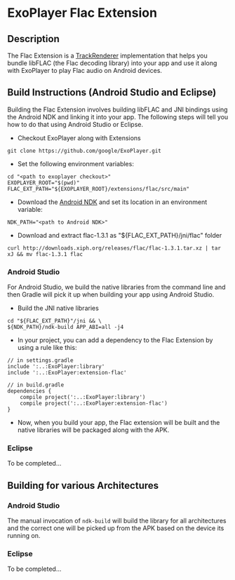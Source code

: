 # ExoPlayer Flac Extension

## Description

The Flac Extension is a [TrackRenderer][] implementation that helps you bundle
libFLAC (the Flac decoding library) into your app and use it along with
ExoPlayer to play Flac audio on Android devices.

[TrackRenderer]: https://google.github.io/ExoPlayer/doc/reference/com/google/android/exoplayer/TrackRenderer.html

## Build Instructions (Android Studio and Eclipse)

Building the Flac Extension involves building libFLAC and JNI bindings using the
Android NDK and linking it into your app. The following steps will tell you how
to do that using Android Studio or Eclipse.

*   Checkout ExoPlayer along with Extensions

```
git clone https://github.com/google/ExoPlayer.git
```

*   Set the following environment variables:

```
cd "<path to exoplayer checkout>"
EXOPLAYER_ROOT="$(pwd)"
FLAC_EXT_PATH="${EXOPLAYER_ROOT}/extensions/flac/src/main"
```

*   Download the [Android NDK][] and set its location in an environment
    variable:

[Android NDK]: https://developer.android.com/tools/sdk/ndk/index.html

```
NDK_PATH="<path to Android NDK>"
```

*   Download and extract flac-1.3.1 as "${FLAC_EXT_PATH}/jni/flac" folder

```
curl http://downloads.xiph.org/releases/flac/flac-1.3.1.tar.xz | tar xJ && mv flac-1.3.1 flac
```

### Android Studio

For Android Studio, we build the native libraries from the command line and then
Gradle will pick it up when building your app using Android Studio.

*   Build the JNI native libraries

```
cd "${FLAC_EXT_PATH}"/jni && \
${NDK_PATH}/ndk-build APP_ABI=all -j4
```

*   In your project, you can add a dependency to the Flac Extension by using a
    rule like this:

```
// in settings.gradle
include ':..:ExoPlayer:library'
include ':..:ExoPlayer:extension-flac'

// in build.gradle
dependencies {
    compile project(':..:ExoPlayer:library')
    compile project(':..:ExoPlayer:extension-flac')
}
```

*   Now, when you build your app, the Flac extension will be built and the
    native libraries will be packaged along with the APK.

### Eclipse

To be completed...

## Building for various Architectures

### Android Studio

The manual invocation of `ndk-build` will build the library for all
architectures and the correct one will be picked up from the APK based on the
device its running on.

### Eclipse

To be completed...
